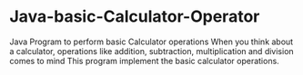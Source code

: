 # Java-basic-Calculator-Operator
Java Program to perform basic Calculator operations
When you think about a calculator, operations like addition, subtraction, multiplication and division comes to mind
This program implement the basic calculator operations.
